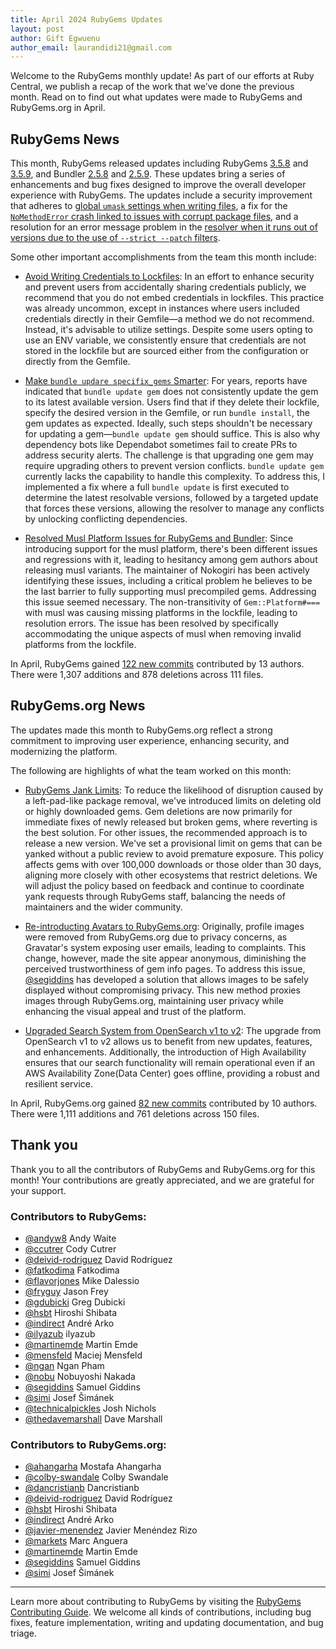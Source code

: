 ```yaml
---
title: April 2024 RubyGems Updates
layout: post
author: Gift Egwuenu
author_email: laurandidi21@gmail.com
---
```


Welcome to the RubyGems monthly update! As part of our efforts at Ruby Central, we publish a recap of the work that we’ve done the previous month. Read on to find out what updates were made to RubyGems and RubyGems.org in April.

## RubyGems News

This month, RubyGems released updates including RubyGems [3.5.8](https://github.com/rubygems/rubygems/blob/master/CHANGELOG.md#358--2024-04-11) and [3.5.9](https://github.com/rubygems/rubygems/blob/master/CHANGELOG.md#359--2024-04-12), and Bundler [2.5.8](https://github.com/rubygems/rubygems/blob/master/bundler/CHANGELOG.md#258-april-11-2024) and [2.5.9](https://github.com/rubygems/rubygems/blob/master/bundler/CHANGELOG.md#259-april-12-2024). These updates bring a series of enhancements and bug fixes designed to improve the overall developer experience with RubyGems. The updates include a security improvement that adheres to [global `umask` settings when writing files](https://github.com/rubygems/rubygems/pull/7518), a fix for the [`NoMethodError` crash linked to issues with corrupt package files](https://github.com/rubygems/rubygems/pull/7539), and a resolution for an error message problem in the [resolver when it runs out of versions due to the use of `--strict --patch` filters](https://github.com/rubygems/rubygems/pull/7527).

Some other important accomplishments from the team this month include:

- [Avoid Writing Credentials to Lockfiles](https://github.com/rubygems/rubygems/pull/7560): In an effort to enhance security and prevent users from accidentally sharing credentials publicly, we recommend that you do not embed credentials in lockfiles. This practice was already uncommon, except in instances where users included credentials directly in their Gemfile—a method we do not recommend. Instead, it's advisable to utilize settings. Despite some users opting to use an ENV variable, we consistently ensure that credentials are not stored in the lockfile but are sourced either from the configuration or directly from the Gemfile.

- [Make `bundle updare specifix_gems` Smarter](https://github.com/rubygems/rubygems/pull/7558): For years, reports have indicated that `bundle update gem` does not consistently update the gem to its latest available version. Users find that if they delete their lockfile, specify the desired version in the Gemfile, or run `bundle install`, the gem updates as expected. Ideally, such steps shouldn't be necessary for updating a gem—`bundle update gem` should suffice. This is also why dependency bots like Dependabot sometimes fail to create PRs to address security alerts.  The challenge is that upgrading one gem may require upgrading others to prevent version conflicts. `bundle update gem` currently lacks the capability to handle this complexity. To address this, I implemented a fix where a full `bundle update` is first executed to determine the latest resolvable versions, followed by a targeted update that forces these versions, allowing the resolver to manage any conflicts by unlocking conflicting dependencies.
    
- [Resolved Musl Platform Issues for RubyGems and Bundler](https://github.com/rubygems/rubygems/pull/7583): Since introducing support for the musl platform, there's been different issues and regressions with it, leading to hesitancy among gem authors about releasing musl variants. The maintainer of Nokogiri has been actively identifying these issues, including a critical problem he believes to be the last barrier to fully supporting musl precompiled gems. Addressing this issue seemed necessary. The non-transitivity of `Gem::Platform#===` with musl was causing missing platforms in the lockfile, leading to resolution errors. The issue has been resolved by specifically accommodating the unique aspects of musl when removing invalid platforms from the lockfile.

In April, RubyGems gained [122 new commits](https://github.com/rubygems/rubygems/compare/master@%7B2024-4-01%7D...master@%7B2024-4-31%7D) contributed by 13 authors. There were 1,307 additions and 878 deletions across 111 files.


## RubyGems.org News

The updates made this month to RubyGems.org reflect a strong commitment to improving user experience, enhancing security, and modernizing the platform.

The following are highlights of what the team worked on this month:

- [RubyGems Jank Limits](https://github.com/rubygems/rubygems.org/pull/4631):  To reduce the likelihood of disruption caused by a left-pad-like package removal, we've introduced limits on deleting old or highly downloaded gems. Gem deletions are now primarily for immediate fixes of newly released but broken gems, where reverting is the best solution. For other issues, the recommended approach is to release a new version. We've set a provisional limit on gems that can be yanked without a public review to avoid premature exposure. This policy affects gems with over 100,000 downloads or those older than 30 days, aligning more closely with other ecosystems that restrict deletions. We will adjust the policy based on feedback and continue to coordinate yank requests through RubyGems staff, balancing the needs of maintainers and the wider community.

- [Re-introducting Avatars to RubyGems.org](https://github.com/rubygems/rubygems.org/pull/4599):  Originally, profile images were removed from RubyGems.org due to privacy concerns, as Gravatar's system exposing user emails, leading to complaints. This change, however, made the site appear anonymous, diminishing the perceived trustworthiness of gem info pages. To address this issue, [@segiddins](https://github.com/segiddins) has developed a solution that allows images to be safely displayed without compromising privacy. This new method proxies images through RubyGems.org, maintaining user privacy while enhancing the visual appeal and trust of the platform.

- [Upgraded Search System from OpenSearch v1 to v2](https://github.com/rubygems/rubygems.org/pull/4613): The upgrade from OpenSearch v1 to v2 allows us to benefit from new updates, features, and enhancements. Additionally, the introduction of High Availability ensures that our search functionality will remain operational even if an AWS Availability Zone(Data Center) goes offline, providing a robust and resilient service.

In April, RubyGems.org gained [82 new commits](https://github.com/rubygems/rubygems.org/compare/master@%7B2024-4-01%7D...master@%7B2024-4-31%7D) contributed by 10 authors. There were 1,111 additions and 761 deletions across 150 files.


## Thank you

Thank you to all the contributors of RubyGems and RubyGems.org for this month! Your contributions are greatly appreciated, and we are grateful for your support.

### Contributors to RubyGems:

- [@andyw8](https://github.com/andyw8) Andy Waite
- [@ccutrer](https://github.com/ccutrer) Cody Cutrer
- [@deivid-rodriguez](https://github.com/deivid-rodriguez) David Rodríguez
- [@fatkodima](https://github.com/fatkodima) Fatkodima
- [@flavorjones](https://github.com/flavorjones) Mike Dalessio
- [@fryguy](https://github.com/Fryguy) Jason Frey
- [@gdubicki](https://github.com/gdubicki) Greg Dubicki
- [@hsbt](https://github.com/hsbt) Hiroshi Shibata
- [@indirect](https://github.com/indirect) André Arko
- [@ilyazub](https://github.com/ilyazub) ilyazub
- [@martinemde](https://github.com/martinemde) Martin Emde
- [@mensfeld](https://github.com/mensfeld) Maciej Mensfeld
- [@ngan](https://github.com/ngan) Ngan Pham
- [@nobu](https://github.com/nobu) Nobuyoshi Nakada 
- [@segiddins](https://github.com/segiddins) Samuel Giddins
- [@simi](https://github.com/simi) Josef Šimánek
- [@technicalpickles](https://github.com/technicalpickles) Josh Nichols
- [@thedavemarshall](https://github.com/thedavemarshall) Dave Marshall

### Contributors to RubyGems.org:

- [@ahangarha](https://github.com/ahangarha) Mostafa Ahangarha
- [@colby-swandale](https://github.com/colby-swandale) Colby Swandale
- [@dancristianb](https://github.com/dancristianb) Dancristianb
- [@deivid-rodriguez](https://github.com/deivid-rodriguez) David Rodríguez
- [@hsbt](https://github.com/hsbt) Hiroshi Shibata
- [@indirect](https://github.com/indirect) André Arko
- [@javier-menendez](https://github.com/javier-menendez) Javier Menéndez Rizo
- [@markets](https://github.com/markets) Marc Anguera
- [@martinemde](https://github.com/martinemde) Martin Emde
- [@segiddins](https://github.com/segiddins) Samuel Giddins
- [@simi](https://github.com/simi) Josef Šimánek

---
Learn more about contributing to RubyGems by visiting the [RubyGems Contributing Guide](https://github.com/rubygems/rubygems/blob/master/CONTRIBUTING.md). We welcome all kinds of contributions, including bug fixes, feature implementation, writing and updating documentation, and bug triage.
